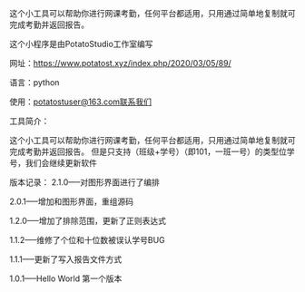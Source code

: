 这个小工具可以帮助你进行网课考勤，任何平台都适用，只用通过简单地复制就可完成考勤并返回报告。

这个小程序是由PotatoStudio工作室编写

网址：https://www.potatost.xyz/index.php/2020/03/05/89/

语言：python

使用：potatostuser@163.com联系我们



工具简介：

这个小工具可以帮助你进行网课考勤，任何平台都适用，只用通过简单地复制就可完成考勤并返回报告。
但是只支持（班级+学号）（即101，一班一号）的类型位学号，我们会继续更新软件



版本记录：
2.1.0—–对图形界面进行了编排

2.0.1—–增加和图形界面，重组源码

1.2.0—–增加了排除范围，更新了正则表达式

1.1.2—–维修了个位和十位数被误认学号BUG

1.1.1—–更新了写入报告文件方式

1.0.1—–Hello World 第一个版本
